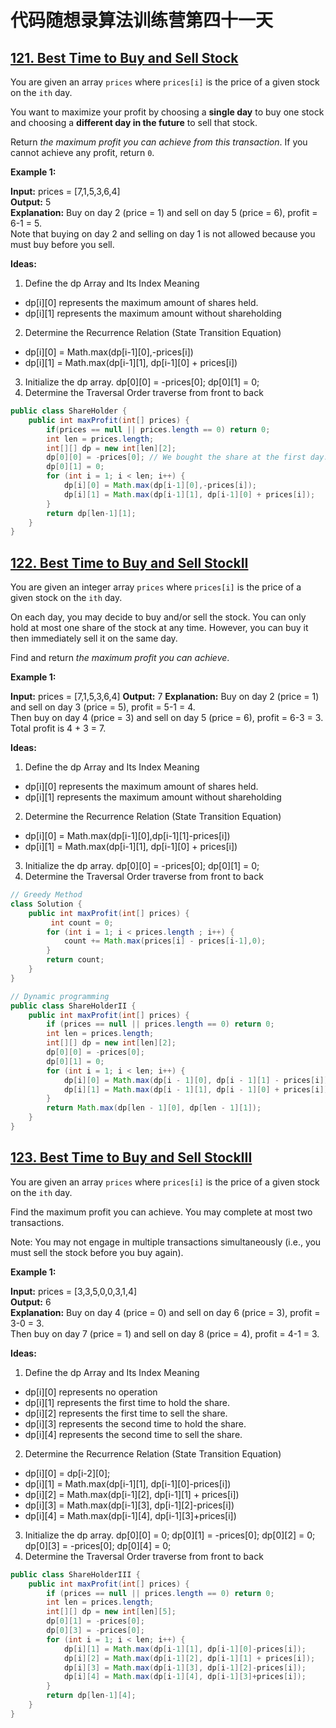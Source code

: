 # 代码随想录算法训练营第四十一天
## [121. Best Time to Buy and Sell Stock](https://leetcode.com/problems/best-time-to-buy-and-sell-stock/description/)

You are given an array `prices` where `prices[i]` is the price of a given stock on the `ith` day.

You want to maximize your profit by choosing a **single day** to buy one stock and choosing a **different day in the future** to sell that stock.

Return *the maximum profit you can achieve from this transaction*. If you cannot achieve any profit, return `0`.

**Example 1:**

**Input:** prices = [7,1,5,3,6,4] <br>
**Output:** 5 <br>
**Explanation:** Buy on day 2 (price = 1) and sell on day 5 (price = 6), profit = 6-1 = 5. <br>
Note that buying on day 2 and selling on day 1 is not allowed because you must buy before you sell.

**Ideas:**
1. Define the dp Array and Its Index Meaning
 * dp[i][0] represents the maximum amount of shares held.
 * dp[i][1] represents the maximum amount without shareholding
2. Determine the Recurrence Relation (State Transition Equation)
 * dp[i][0] = Math.max(dp[i-1][0],-prices[i])
 * dp[i][1] = Math.max(dp[i-1][1], dp[i-1][0] + prices[i])
3. Initialize the dp array.
   dp[0][0] = -prices[0]; dp[0][1] = 0;
4. Determine the Traversal Order
   traverse from front to back

```Java
public class ShareHolder {
    public int maxProfit(int[] prices) {
        if(prices == null || prices.length == 0) return 0;
        int len = prices.length;
        int[][] dp = new int[len][2];
        dp[0][0] = -prices[0]; // We bought the share at the first day.
        dp[0][1] = 0;
        for (int i = 1; i < len; i++) {
            dp[i][0] = Math.max(dp[i-1][0],-prices[i]);
            dp[i][1] = Math.max(dp[i-1][1], dp[i-1][0] + prices[i]);
        }
        return dp[len-1][1];
    }
}
```
   
## [122. Best Time to Buy and Sell StockII](https://leetcode.com/problems/best-time-to-buy-and-sell-stock-ii/description/)

You are given an integer array `prices` where `prices[i]` is the price of a given stock on the `ith` day.

On each day, you may decide to buy and/or sell the stock. You can only hold at most one share of the stock at any time. However, you can buy it then immediately sell it on the same day.

Find and return *the maximum profit you can achieve*.

**Example 1:**

**Input:** prices = [7,1,5,3,6,4]
**Output:** 7
**Explanation:** Buy on day 2 (price = 1) and sell on day 3 (price = 5), profit = 5-1 = 4.<br>
Then buy on day 4 (price = 3) and sell on day 5 (price = 6), profit = 6-3 = 3.<br>
Total profit is 4 + 3 = 7.

**Ideas:**
1. Define the dp Array and Its Index Meaning
 * dp[i][0] represents the maximum amount of shares held.
 * dp[i][1] represents the maximum amount without shareholding
2. Determine the Recurrence Relation (State Transition Equation)
 * dp[i][0] = Math.max(dp[i-1][0],dp[i-1][1]-prices[i])
 * dp[i][1] = Math.max(dp[i-1][1], dp[i-1][0] + prices[i])
3. Initialize the dp array.
   dp[0][0] = -prices[0]; dp[0][1] = 0;
4. Determine the Traversal Order
   traverse from front to back

```Java
// Greedy Method
class Solution {
    public int maxProfit(int[] prices) {
         int count = 0;
        for (int i = 1; i < prices.length ; i++) {
            count += Math.max(prices[i] - prices[i-1],0);
        }
        return count;
    }
}

// Dynamic programming
public class ShareHolderII {
    public int maxProfit(int[] prices) {
        if (prices == null || prices.length == 0) return 0;
        int len = prices.length;
        int[][] dp = new int[len][2];
        dp[0][0] = -prices[0];
        dp[0][1] = 0;
        for (int i = 1; i < len; i++) {
            dp[i][0] = Math.max(dp[i - 1][0], dp[i - 1][1] - prices[i]);
            dp[i][1] = Math.max(dp[i - 1][1], dp[i - 1][0] + prices[i]);
        }
        return Math.max(dp[len - 1][0], dp[len - 1][1]);
    }
}
```

## [123. Best Time to Buy and Sell StockIII](https://leetcode.com/problems/best-time-to-buy-and-sell-stock-iii/description/)

You are given an array `prices` where `prices[i]` is the price of a given stock on the `ith` day.

Find the maximum profit you can achieve. You may complete at most two transactions.

Note: You may not engage in multiple transactions simultaneously (i.e., you must sell the stock before you buy again).

**Example 1:**

**Input:** prices = [3,3,5,0,0,3,1,4] <br>
**Output:** 6 <br>
**Explanation:** Buy on day 4 (price = 0) and sell on day 6 (price = 3), profit = 3-0 = 3. <br>
Then buy on day 7 (price = 1) and sell on day 8 (price = 4), profit = 4-1 = 3.

**Ideas:**
1. Define the dp Array and Its Index Meaning
 * dp[i][0] represents no operation
 * dp[i][1] represents the first time to hold the share.
 * dp[i][2] represents the first time to sell the share.
 * dp[i][3] represents the second time to hold the share.
 * dp[i][4] represents the second time to sell the share.
2. Determine the Recurrence Relation (State Transition Equation)
 * dp[i][0] = dp[i-2][0];
 * dp[i][1] = Math.max(dp[i-1][1], dp[i-1][0]-prices[i])
 * dp[i][2] = Math.max(dp[i-1][2], dp[i-1][1] + prices[i])
 * dp[i][3] = Math.max(dp[i-1][3], dp[i-1][2]-prices[i])
 * dp[i][4] = Math.max(dp[i-1][4], dp[i-1][3]+prices[i])
3. Initialize the dp array.
   dp[0][0] = 0;
   dp[0][1] = -prices[0];
   dp[0][2] = 0;
   dp[0][3] = -prices[0];
   dp[0][4] = 0;
4. Determine the Traversal Order
   traverse from front to back

```Java
public class ShareHolderIII {
    public int maxProfit(int[] prices) {
        if (prices == null || prices.length == 0) return 0;
        int len = prices.length;
        int[][] dp = new int[len][5];
        dp[0][1] = -prices[0];
        dp[0][3] = -prices[0];
        for (int i = 1; i < len; i++) {
            dp[i][1] = Math.max(dp[i-1][1], dp[i-1][0]-prices[i]);
            dp[i][2] = Math.max(dp[i-1][2], dp[i-1][1] + prices[i]);
            dp[i][3] = Math.max(dp[i-1][3], dp[i-1][2]-prices[i]);
            dp[i][4] = Math.max(dp[i-1][4], dp[i-1][3]+prices[i]);
        }
        return dp[len-1][4];
    }
}
```



























